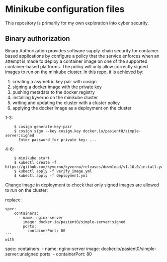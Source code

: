 # Minikube configuration files 

This repository is primarily for my own exploration into cyber security.

## Binary authorization 

Binary Authorization provides software supply-chain security for container-based applications by configure a policy that the service enforces when an attempt is made to deploy a container image on one of the supported container-based platforms. The policy will only allow correctly signed images to run on the minkube cluster. In this repo, it is achieved by:

1. creating a asymetric key pair with cosign 
2. signing a docker image with the private key 
3. pushing metadata to the docker registry 
4. installing kyverno on the minikube cluster 
5. writing and updating the cluster with a cluster policy 
6. applying the docker image as a deployment on the cluster 

1-3:
```
    $ cosign generate-key-pair
    $ cosign sign --key cosign.key docker.io/pasient0/simple-server:signed
      Enter password for private key: ...
```

4-6:
```
    $ minikube start 
    $ kubectl create -f https://github.com/kyverno/kyverno/releases/download/v1.10.0/install.yaml
    $ kubectl apply -f verify_image.yml 
    $ kubectl apply -f deployment.yml
```

Change image in deployment to check that only signed images are allowed to run on the cluster: 

replace:
````
spec:
    containers:
      - name: nginx-server
        image: docker.io/pasient0/simple-server:signed
        ports:
        - containerPort: 80
```
with 
````
spec:
    containers:
      - name: nginx-server
        image: docker.io/pasient0/simple-server:unsigned
        ports:
        - containerPort: 80
```


